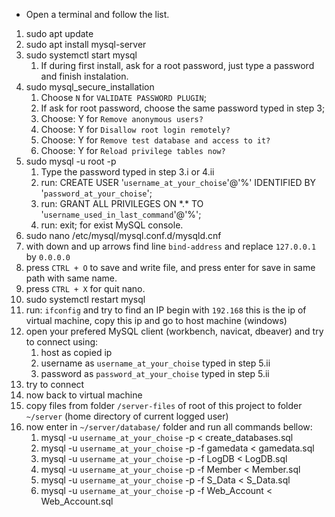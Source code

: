 - Open a terminal and follow the list.

1. sudo apt update
2. sudo apt install mysql-server
3. sudo systemctl start mysql
    1. If during first install, ask for a root password, just type a password and finish instalation.
4. sudo mysql_secure_installation
    1. Choose `N` for `VALIDATE PASSWORD PLUGIN`;
    2. If ask for root password, choose the same password typed in step 3;
    3. Choose: Y for `Remove anonymous users?`
    4. Choose: Y for `Disallow root login remotely?`
    5. Choose: Y for `Remove test database and access to it?`
    6. Choose: Y for `Reload privilege tables now?`
5. sudo mysql -u root -p
    1. Type the password typed in step 3.i or 4.ii
    2. run: CREATE USER '`username_at_your_choise`'@'%' IDENTIFIED BY '`password_at_your_choise`';
    3. run: GRANT ALL PRIVILEGES ON \*.\* TO '`username_used_in_last_command`'@'%';
    4. run: exit; for exist MySQL console.
6. sudo nano /etc/mysql/mysql.conf.d/mysqld.cnf
7. with down and up arrows find line `bind-address` and replace `127.0.0.1` by `0.0.0.0`
8. press `CTRL + O` to save and write file, and press enter for save in same path with same name.
9. press `CTRL + X` for quit nano.
10. sudo systemctl restart mysql
11. run: `ifconfig` and try to find an IP begin with `192.168` this is the ip of virtual machine, copy this ip and go to host machine (windows)
12. open your prefered MySQL client (workbench, navicat, dbeaver) and try to connect using:
    1. host as copied ip
    2. username as `username_at_your_choise` typed in step 5.ii
    3. password as `password_at_your_choise` typed in step 5.ii
13. try to connect
14. now back to virtual machine
15. copy files from folder `/server-files` of root of this project to folder `~/server` (home directory of current logged user)
16. now enter in `~/server/database/` folder and run all commands bellow:
    1. mysql -u `username_at_your_choise` -p < create_databases.sql
    2. mysql -u `username_at_your_choise` -p -f gamedata < gamedata.sql
    3. mysql -u `username_at_your_choise` -p -f LogDB < LogDB.sql
    4. mysql -u `username_at_your_choise` -p -f Member < Member.sql
    5. mysql -u `username_at_your_choise` -p -f S_Data < S_Data.sql
    6. mysql -u `username_at_your_choise` -p -f Web_Account < Web_Account.sql